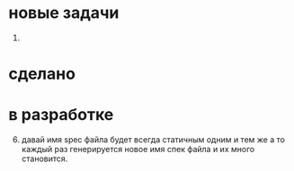 


# новые задачи
1. 







# сделано





# в разработке

6. давай имя spec файла будет всегда статичным одним и тем же а то каждый раз генерируется новое имя спек файла и их много становится.